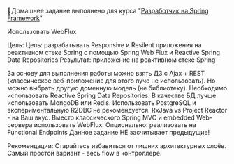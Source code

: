 🔖Домашнее задание выполнено для курса "[Разработчик на Spring Framework](https://otus.ru/lessons/javaspring/)"

Использовать WebFlux

Цель:
Цель: разрабатывать Responsive и Resilent приложения на реактивном стеке Spring c помощью Spring Web Flux и Reactive Spring Data
Repositories Результат: приложение на реактивном стеке Spring

За основу для выполнения работы можно взять ДЗ с Ajax + REST (классическое веб-приложение для этого луче не использовать). Но
можно выбрать другую доменную модель (не библиотеку). Необходимо использовать Reactive Spring Data Repositories. В качестве БД
лучше использовать MongoDB или Redis. Использовать PostgreSQL и экспериментальную R2DBC не рекомендуется. RxJava vs Project
Reactor - на Ваш вкус. Вместо классического Spring MVC и embedded Web-сервера использовать WebFlux. Опционально: реализовать на
Functional Endpoints Данное задание НЕ засчитывает предыдущие!

Рекомендации:
Старайтесь избавиться от лишних архитектурных слоёв. Самый простой вариант - весь flow в контроллере.
